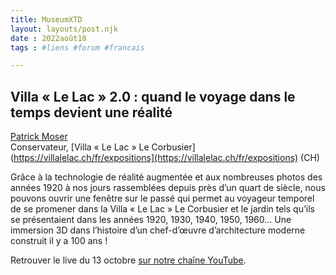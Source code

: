 ```yaml
---
title: MuseumXTD  
layout: layouts/post.njk  
date : 2022août18
tags : #liens #forum #francais

---
```

## Villa « Le Lac » 2.0 : quand le voyage dans le temps devient une réalité

[Patrick Moser](https://www.linkedin.com/in/patrickmosertraductions/)  
Conservateur, [Villa « Le Lac » Le Corbusier](https://villalelac.ch/fr/expositions](https://villalelac.ch/fr/expositions) (CH)

Grâce à la technologie de réalité augmentée et aux nombreuses photos des années 1920 à nos jours rassemblées depuis près d’un quart de siècle, nous pouvons ouvrir une fenêtre sur le passé qui permet au voyageur temporel de se promener dans la Villa « Le Lac » Le Corbusier et le jardin tels qu’ils se présentaient dans les années 1920, 1930, 1940, 1950, 1960… Une immersion 3D dans l’histoire d’un chef-d’œuvre d’architecture moderne construit il y a 100 ans !  

  
Retrouver le live du 13 octobre [sur notre chaîne YouTube](https://www.youtube.com/channel/UCTZJM5WsXDkH8QgMdACUNyw).   